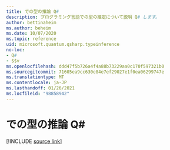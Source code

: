 ```yaml
---
title: での型の推論 Q#
description: プログラミング言語での型の推定について説明 Q# します。
author: bettinaheim
ms.author: beheim
ms.date: 10/07/2020
ms.topic: reference
uid: microsoft.quantum.qsharp.typeinference
no-loc:
- Q#
- $$v
ms.openlocfilehash: ddd47f5b726a4f4a88b73229aa0c170f597321b0
ms.sourcegitcommit: 71605ea9cc630e84e7ef29027e1f0ea06299747e
ms.translationtype: MT
ms.contentlocale: ja-JP
ms.lasthandoff: 01/26/2021
ms.locfileid: "98858942"
---
```

# <a name="type-inference-in-no-locq"></a>での型の推論 Q#

[!INCLUDE [source link](~/includes/qsharp-language/Specifications/Language/4_TypeSystem/TypeInference.md)]

